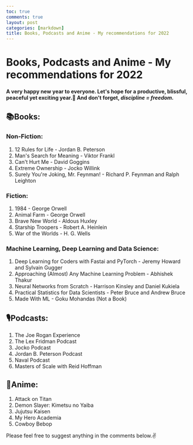```yaml
---
toc: true
comments: true
layout: post
categories: [markdown]
title: Books, Podcasts and Anime - My recommendations for 2022
---
```


# Books, Podcasts and Anime - My recommendations for 2022

<h4><b>A very happy new year to everyone. Let's hope for a productive, blissful, peaceful yet exciting year.🤞  And don't forget, <i> discipline = freedom. </i></b> </h4>

## 📚Books:
### Non-Fiction:
1. 12 Rules for Life - Jordan B. Peterson
2. Man's Search for Meaning - Viktor Frankl
3. Can't Hurt Me - David Goggins
4. Extreme Ownership - Jocko Willink
5. Surely You're Joking, Mr. Feynman! - Richard P. Feynman and Ralph Leighton

### Fiction:
1. 1984 - George Orwell
2. Animal Farm - George Orwell
3. Brave New World - Aldous Huxley
4. Starship Troopers - Robert A. Heinlein
5. War of the Worlds - H. G. Wells

### Machine Learning, Deep Learning and Data Science:
1. Deep Learning for Coders with Fastai and PyTorch - Jeremy Howard and Sylvain Gugger
2. Approaching (Almost) Any Machine Learning Problem - Abhishek Thakur
3. Neural Networks from Scratch - Harrison Kinsley and Daniel Kukiela 
4. Practical Statistics for Data Scientists - Peter Bruce and Andrew Bruce
5. Made With ML - Goku Mohandas (Not a Book)

## 🎙Podcasts:
1. The Joe Rogan Experience
2. The Lex Fridman Podcast
3. Jocko Podcast
4. Jordan B. Peterson Podcast
5. Naval Podcast
6. Masters of Scale with Reid Hoffman

## 🤩Anime:
1. Attack on Titan
2. Demon Slayer: Kimetsu no Yaiba
3. Jujutsu Kaisen
4. My Hero Academia
5. Cowboy Bebop

Please feel free to suggest anything in the comments below.✌️ 